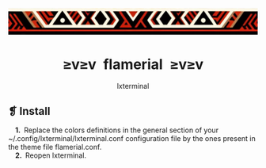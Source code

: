 <p align="center">
	<img src="../../imgs/ornament.webp" alt="" />
</p>
<h1 align="center">≥v≥v&ensp;flamerial&ensp;≥v≥v</h1>
<p align="center">lxterminal</p>

## ❡ Install

&emsp;**1.**&ensp;Replace the colors definitions in the general section of your ~/.config/lxterminal/lxterminal.conf configuration file by the ones present in the theme file flamerial.conf.\
&emsp;**2.**&ensp;Reopen lxterminal.
